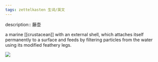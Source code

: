 ```yaml
---
tags: zettelkasten 生词/英文 
---
```


description:: 藤壶

a marine [[crustacean]] with an external shell, which attaches itself permanently to a surface and feeds by filtering particles from the water using its modified feathery legs.

![](https://wiki-gateway.eudic.net/wikipedia_en/I/m/Anim1032_-_Flickr_-_NOAA_Photo_Library.jpg)